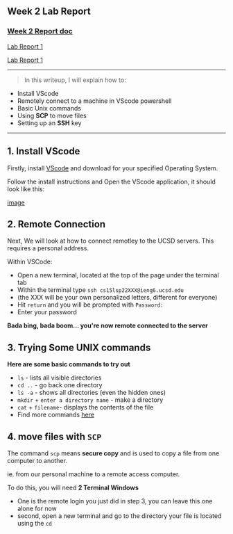 
## Week 2 Lab Report
### [Week 2 Report doc](https://docs.google.com/document/d/1ZJsxrCRiXRbgBpAxhTRwIIqs2-xILh4EZEXfhyADS7I/edit)

[Lab Report 1](lab-report-1-week2.html)

[Lab Report 1](https://Holden-B.github.io/CSE15-LAB-reports/lab-report-1-week2.html)


---------------------------------------------------------

> In this writeup, I will explain how to:
- Install VScode
- Remotely connect to a machine in VScode powershell
- Basic Unix commands
- Using **SCP** to move files
- Setting up an **SSH** key

------------------------------------------------------------

## **1. Install VScode**

Firstly, install [VScode](https://code.visualstudio.com/) and download for your specified Operating System.

Follow the install instructions and Open the VScode application, it should look like this:

[image](https://user-images.githubusercontent.com/103291577/162549740-91d52663-ec62-4b88-b9a1-92d3d492e755.png)



## **2. Remote Connection**

Next, We will look at how to connect remotley to the UCSD servers. This requires a personal address. 

Within VSCode:
- Open a new terminal, located at the top of the page under the terminal tab
- Within the terminal type `ssh cs15lsp22XXX@ieng6.ucsd.edu`
- (the XXX will be your own personalized letters, different for everyone)
- Hit `return` and you will be prompted with `Password:`
- Enter your password

 **Bada bing, bada boom... you're now remote connected to the server**

## **3. Trying Some UNIX commands**

**Here are some basic commands to try out**

- `ls` - lists all visible directories
- `cd ..` - go back one directory
- `ls -a` - shows all directories (even the hidden ones)
- `mkdir` + `enter a directory name` - make a directory
- `cat` + `filename`- displays the contents of the file
- Find more commands [here](https://www.geeksforgeeks.org/cat-command-in-linux-with-examples/)

## **4. move files with `SCP`**

The command `scp` means **secure copy** and is used to copy a file from one computer to another.

ie. from our personal machine to a remote access computer.

To do this, you will need **2 Terminal Windows**
- One is the remote login you just did in step 3, you can leave this one alone for now
- second, open a new terminal and go to the directory your file is located using the `cd`










